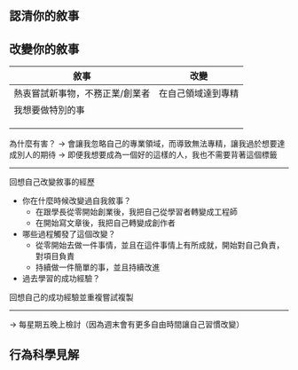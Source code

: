 #
## 認清你的敘事

## 改變你的敘事

| 敘事                            | 改變               |
| ------------------------------- | ------------------ |
| 熱衷嘗試新事物，不務正業/創業者 | 在自己領域達到專精 |
| 我想要做特別的事                |                    |
|                                 |                    |
|                                 |                    |
|                                 |                    |

為什麼有害？
-> 會讓我忽略自己的專業領域，而導致無法專精，讓我過於想要達成別人的期待
-> 即便我想要成為一個好的這樣的人，我也不需要背著這個標籤

------

回想自己改變敘事的經歷

- 你在什麼時候改變過自我敘事？
  - 在跟學長從零開始創業後，我把自己從學習者轉變成工程師
  - 在開始寫文章後，我把自己轉變成創作者
- 哪些過程觸發了這個改變？
  - 從零開始去做一件事情，並且在這件事情上有所成就，開始對自己負責，對項目負責
  - 持續做一件簡單的事，並且持續改進
- 過去學習的成功經驗？

回想自己的成功經驗並重複嘗試複製

------

-> 每星期五晚上檢討（因為週末會有更多自由時間讓自己習慣改變）

## 行為科學見解